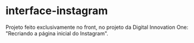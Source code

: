 # interface-instagram
Projeto feito exclusivamente no front, no projeto da Digital Innovation One: "Recriando a página inicial do Instagram".

